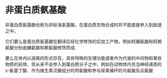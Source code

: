 # 非蛋白质氨基酸

非蛋白质氨基酸也称为非标准氨基酸，在蛋白质生物合成时并不能直接参入到肽链之中。

它们要么是蛋白质氨基酸在翻译后经化学修饰的后加工产物，例如羟脯氨酸和羟赖氨酸分别由脯氨酸和赖氨酸修饰而成.

要么在体内以游离的形式存在，具有特殊的生理功能或者作为代谢的中间物和某些物质的前体，但从来不会参入到蛋白质分子之中，例如在动物体内充当神经递质的γ-氨基丁酸、作为维生素泛酸组分的丙氨酸和参与尿素循环的鸟氨酸及瓜氨酸